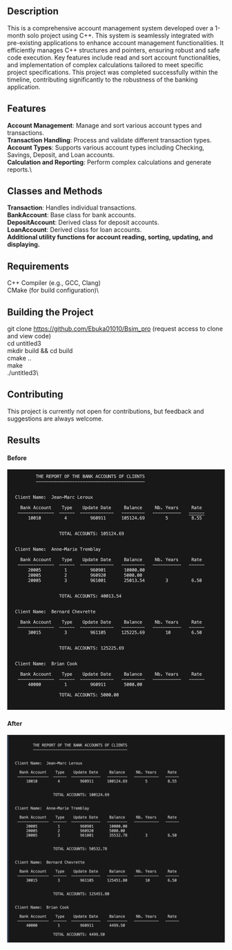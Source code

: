 ## Description

This is a comprehensive account management system developed over a 1-month solo project using C++. This system is seamlessly integrated with pre-existing applications to enhance account management functionalities. It efficiently manages C++ structures and pointers, ensuring robust and safe code execution. Key features include read and sort account functionalities, and implementation of complex calculations tailored to meet specific project specifications. This project was completed successfully within the timeline, contributing significantly to the robustness of the banking application.


## Features

**Account Management**: Manage and sort various account types and transactions.\
**Transaction Handling**: Process and validate different transaction types.\
**Account Types**: Supports various account types including Checking, Savings, Deposit, and Loan accounts.\
**Calculation and Reporting**: Perform complex calculations and generate reports.\


## Classes and Methods

**Transaction**: Handles individual transactions.\
**BankAccount**: Base class for bank accounts.\
**DepositAccount**: Derived class for deposit accounts.\
**LoanAccount**: Derived class for loan accounts.\
**Additional utility functions for account reading, sorting, updating, and displaying.**

## Requirements

C++ Compiler (e.g., GCC, Clang)\
CMake (for build configuration)\


## Building the Project

git clone https://github.com/Ebuka01010/Bsim_pro (request access to clone and view code)\
cd untitled3\
mkdir build && cd build\
cmake ..\
make\
./untitled3\


## Contributing

This project is currently not open for contributions, but feedback and suggestions are always welcome.


## Results

#### Before
![Before](./Results/before.png)

#### After
![After](./Results/Results.png)